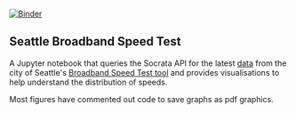 [![Binder](http://mybinder.org/badge.svg)](http://mybinder.org:/repo/georgerichardson/sea_broadband)

## Seattle Broadband Speed Test

A Jupyter notebook that queries the Socrata API for the latest [data](https://dev.socrata.com/foundry/data.seattle.gov/v9zk-3thk) from the city of Seattle's [Broadband Speed Test tool](http://www.seattle.gov/broadband-speed-test) and provides visualisations to help understand the distribution of speeds.

Most figures have commented out code to save graphs as pdf graphics.
